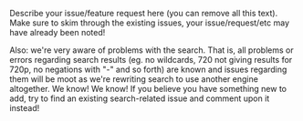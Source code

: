 Describe your issue/feature request here (you can remove all this text). 
Make sure to skim through the existing issues, your issue/request/etc may have already been noted!

Also: we're very aware of problems with the search. That is, all problems or errors regarding search results (eg. no wildcards, 720 not giving results for 720p, no negations with "-" and so forth) are known and issues regarding them will be moot as we're rewriting search to use another engine altogether. We know! We know!
If you believe you have something new to add, try to find an existing search-related issue and comment upon it instead!
